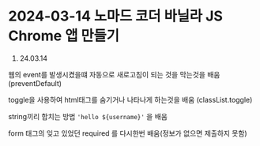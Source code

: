 # 2024-03-14 노마드 코더 바닐라 JS Chrome 앱 만들기


1. 24.03.14 

웹의 event를 발생시켰을떄 자동으로 새로고침이 되는 것을 막는것을 배움 (preventDefault)

toggle을 사용하여 html태그를 숨기거나 나타나게 하는것을 배움
(classList.toggle)

string끼리 합치는 방법
`'hello ${username}'` 을 배움

form 태그의 잊고 있었던 required 를 다시한번 배움(정보가 없으면 제출하지 못함)